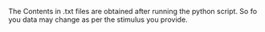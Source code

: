 The Contents in .txt files are obtained after running the python script. So fo you data may change as per the stimulus you provide.
